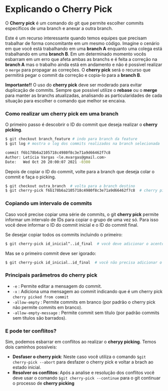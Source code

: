 # Explicando o Cherry Pick

O **Cherry pick** é um comando do git que permite escolher commits específicos de uma branch e anexar a outra branch. 

Este é um recurso interessante quando temos equipes que precisam trabalhar de forma concomitante em um mesmo código. Imagine o cenário em que você está trabalhando em uma **branch A** enquanto uma colega está trabalhando em uma **branch B**. 
Em um determinado momento vocês esbarram em um erro que afeta ambas as branchs e é feita a correção na **branch A** mas o trabalho ainda está em andamento e não é possivel realizar o `merge` para propagar as correções. O **cherry pick** será o recurso que permitirá pegar o commit da correção e copia-lo para a **branch B**.

**Importante!!** O uso do **cherry pick** deve ser moderado para evitar duplicação de commits. Sempre que possível utilize o **rebase** ou o **merge** para manter as branchs atualizadas, analisando as particularidades de cada situação para escolher o comando que melhor se encaixa.

### Como realizar um cherry pick em uma branch

O primeiro passo é descobrir o ID do commit que deseja realizar o **cherry picking**.

```bash
$ git checkout branch_feature # indo para branch da feature
$ git log # mostra o log dos commits realizados na branch selecionada

commit f6b178b6a2105718c4980f8c3e71a9d66462f7c8
Author: Letícia Vargas <le.mvargas@gmail.com>
Date:   Wed Oct 20 20:00:07 2021 -0300
```

Depois de copiar o ID do commit, volte para a branch que deseja colar o commit e faça o picking.

```bash
$ git checkout outra_branch  # volta para a branch destino
$ git cherry-pick f6b178b6a2105718c4980f8c3e71a9d66462f7c8  # cherry picking usando o ID do commit desejado
```

### Copiando um intervalo de commits

Caso você precise copiar uma série de commits, o git **cherry pick** permite informar um intervalo de IDs para copiar o grupo de uma vez só. Para isso você deve informar o ID do commit inicial e o ID do commit final. 

Se desejar copiar todos os commits incluindo o primeiro:

```bash
$ git cherry-pick id_inicial^..id_final  # você deve adicionar o acento circunflexo para incluir o commit inicial
```

Mas se o primeiro commit deve ser igorado:

```bash
$ git cherry-pick id_inicial..id_final  # você não precisa adicionar o acento
```

### Principais parâmetros do cherry pick
- `-e` : Permite editar a mensagem do commit.
- `-x` : Adiciona uma mensagem ao commit indicando que é um cherry pick `cherry picked from commit`
- `-allow-empty` : Permite commits em branco (por padrão o cherry pick não permite commits em branco).
- `-allow-empty-message` : Permite commit sem título (por padrão commits sem títulos são barrados).


### E pode ter conflitos?

Sim, podemos esbarrar em conflitos ao realizar o **cheryy picking**. Temos dois caminhos possíveis:

- **Desfaser o cherry pick**: Neste caso você utiliza o comando `$git cherry-pick --abort` para desfazer o cherry pick e voltar a brach ao estado inicial.
- **Resolver os conflitos**: Após a analise e resolução dos conflitos você deve usar o comando `$git cherry-pick --continue` para o git continuar o processo de **cherry picking**

